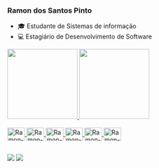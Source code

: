 ### Ramon dos Santos Pinto

- :mortar_board: Estudante de Sistemas de informação
- :computer: Estagiário de Desenvolvimento de Software


 <div>
  <a href="https://github.com/ramonsantospinto">
  <img height="160em" src="https://github-readme-stats.vercel.app/api?username=ramonsantospinto&show_icons=true&theme=dark&include_all_commits=true&count_private=true"/>
  <img height="160em" src="https://github-readme-stats.vercel.app/api/top-langs/?username=ramonsantospinto&layout=compact&langs_count=7&theme=dark"/>
</div>
  

  <div style="display: inline_block"><br>
  <img align="center" alt="Ramon-Java" height="30" width="40" src="https://cdn.jsdelivr.net/gh/devicons/devicon/icons/java/java-original.svg">
  <img align="center" alt="Ramon-Mysql" height="30" width="40" src="https://cdn.jsdelivr.net/gh/devicons/devicon/icons/mysql/mysql-original.svg">
  <img align="center" alt="Ramon-MongoDB" height="30" width="40" src="https://cdn.jsdelivr.net/gh/devicons/devicon/icons/mongodb/mongodb-original.svg">
  <img align="center" alt="Ramon-Linux" height="30" width="40" src="https://cdn.jsdelivr.net/gh/devicons/devicon/icons/linux/linux-original.svg">
   <img align="center" alt="Ramon-Windows" height="30" width="40" src="https://cdn.jsdelivr.net/gh/devicons/devicon/icons/windows8/windows8-original.svg">
  <img align="center" alt="Ramon-git" height="30" width="40" src="https://cdn.jsdelivr.net/gh/devicons/devicon/icons/git/git-original.svg">

  
</div>
  
  ## 
  
  <div>
  <a href="https://www.linkedin.com/in/ramon-santos-1464a6108/" target="_blank" rel="external"><img src="https://img.shields.io/badge/-LinkedIn-%230077B5?style=for-the-badge&logo=linkedin&logoColor=white" target="_blank" rel="external"></a>
  <a href = "mailto:ramonsantospinto@gmail.com" target="_blank" rel="external"><img src="https://img.shields.io/badge/Gmail-D14836?style=for-the-badge&logo=gmail&logoColor=white" target="_blank" rel"external"></a>
  </div>
